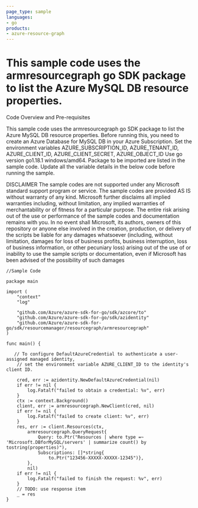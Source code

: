 ```yaml
---
page_type: sample
languages:
- go
products:
- azure-resource-graph
---
```



# This sample code uses the armresourcegraph go SDK package to list the Azure MySQL DB resource properties.


 Code Overview and Pre-requisites
 
 This sample code uses the armresourcegraph go SDK package to list the Azure MySQL DB resource properties.
 Before running this, you need to create an Azure Database for MySQL DB in your Azure Subscription.
 Set the environment variables AZURE_SUBSCRIPTION_ID, AZURE_TENANT_ID, AZURE_CLIENT_ID, AZURE_CLIENT_SECRET, AZURE_OBJECT_ID
 Use go version go1.18.1 windows/amd64.
 Package to be imported are listed in the sample code.
 Update all the variable details in the below code before running the sample.



DISCLAIMER
 The sample codes are not supported under any Microsoft standard support program or service. The sample codes are provided AS IS without warranty of any kind. Microsoft further disclaims all implied warranties including, without limitation, any implied warranties of merchantability or of fitness for a particular purpose. The entire risk arising out of the use or performance of the sample codes and documentation remains with you. In no event shall Microsoft, its authors, owners of this repository or anyone else involved in the creation, production, or delivery of the scripts be liable for any damages whatsoever (including, without limitation, damages for loss of business profits, business interruption, loss of business information, or other pecuniary loss) arising out of the use of or inability to use the sample scripts or documentation, even if Microsoft has been advised of the possibility of such damages 

```
//Sample Code

package main

import (
	"context"
	"log"

	"github.com/Azure/azure-sdk-for-go/sdk/azcore/to"
	"github.com/Azure/azure-sdk-for-go/sdk/azidentity"
	"github.com/Azure/azure-sdk-for-go/sdk/resourcemanager/resourcegraph/armresourcegraph"
)

func main() {

   // To configure DefaultAzureCredential to authenticate a user-assigned managed identity,
	// set the environment variable AZURE_CLIENT_ID to the identity's client ID.

	cred, err := azidentity.NewDefaultAzureCredential(nil)
	if err != nil {
		log.Fatalf("failed to obtain a credential: %v", err)
	}
	ctx := context.Background()
	client, err := armresourcegraph.NewClient(cred, nil)
	if err != nil {
		log.Fatalf("failed to create client: %v", err)
	}
	res, err := client.Resources(ctx,
		armresourcegraph.QueryRequest{
			Query: to.Ptr("Resources | where type =~ 'Microsoft.DBforMySQL/servers' | summarize count() by tostring(properties)"),
			Subscriptions: []*string{
				to.Ptr("123456-XXXXX-XXXXX-12345")},
		},
		nil)
	if err != nil {
		log.Fatalf("failed to finish the request: %v", err)
	}
	// TODO: use response item
	_ = res
}

```
